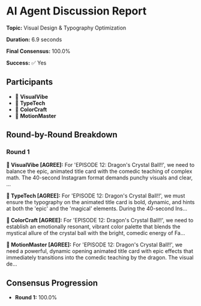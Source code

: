 # AI Agent Discussion Report

**Topic:** Visual Design & Typography Optimization

**Duration:** 6.9 seconds

**Final Consensus:** 100.0%

**Success:** ✅ Yes

## Participants

- 🤖 **VisualVibe**
- 🤖 **TypeTech**
- 🤖 **ColorCraft**
- 🤖 **MotionMaster**

## Round-by-Round Breakdown

### Round 1

**🤖 VisualVibe [AGREE]:** For 'EPISODE 12: Dragon's Crystal Ball!!', we need to balance the epic, animated title card with the comedic teaching of complex math. The 40-second Instagram format demands punchy visuals and clear, ...

**🤖 TypeTech [AGREE]:** For 'EPISODE 12: Dragon's Crystal Ball!!', we must ensure the typography on the animated title card is bold, dynamic, and hints at both the 'epic' and the 'magical' elements.  During the 40-second Ins...

**🤖 ColorCraft [AGREE]:** For 'EPISODE 12: Dragon's Crystal Ball!!', we need to establish an emotionally resonant, vibrant color palette that blends the mystical allure of the crystal ball with the bright, comedic energy of Fa...

**🤖 MotionMaster [AGREE]:** For 'EPISODE 12: Dragon's Crystal Ball!!', we need a powerful, dynamic opening animated title card with epic effects that immediately transitions into the comedic teaching by the dragon. The visual de...

## Consensus Progression

- **Round 1:** 100.0%
